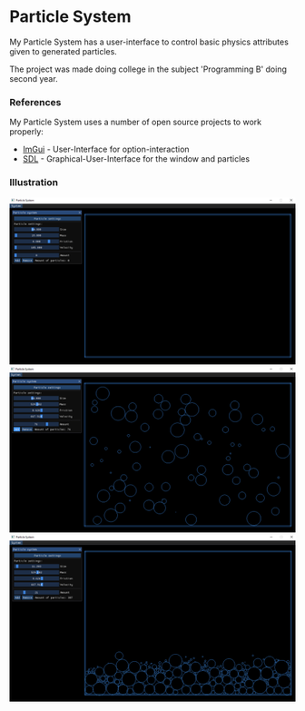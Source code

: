 # Particle System
My Particle System has a user-interface to control basic physics attributes given to generated particles.

The project was made doing college in the subject 'Programming B' doing second year. 

### References

My Particle System uses a number of open source projects to work properly:
* [ImGui](https://github.com/ocornut/imgui) - User-Interface for option-interaction
* [SDL](https://www.libsdl.org/) - Graphical-User-Interface for the window and particles

### Illustration

![](images/Picture1.PNG)
![](images/Picture2.PNG)
![](images/Picture3.PNG)
